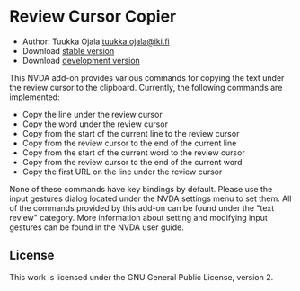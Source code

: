 # Review Cursor Copier

* Author: Tuukka Ojala <tuukka.ojala@iki.fi>
* Download [stable version][1]
* Download [development version][2]

This NVDA add-on provides various commands for copying the text under the review cursor to the clipboard. Currently, the following commands are implemented:

* Copy the line under the review cursor
* Copy the word under the review cursor
* Copy from the start of the current line to the review cursor
* Copy from the review cursor to the end of the current line
* Copy from the start of the current word to the review cursor
* Copy from the review cursor to the end of the current word
* Copy the first URL on the line under the review cursor

None of these commands have key bindings by default. Please use the input gestures dialog located under the NVDA settings menu to set them. All of the commands provided by this add-on can be found under the "text review" category. More information about setting and modifying input gestures can be found in the NVDA user guide.

## License

This work is licensed under the GNU General Public License, version 2.

[1]: https://addons.nvda-project.org/files/get.php?file=rccp
[2]: https://addons.nvda-project.org/files/get.php?file=rccp-dev
